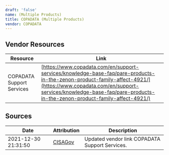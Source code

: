 ```yaml
---
draft: 'false'
name: (Multiple Products)
title: COPADATA (Multiple Products)
vendor: COPADATA
---
```


## Vendor Resources
| Resource | Link |
| --- | --- |
| COPADATA Support Services | [https://www.copadata.com/en/support-services/knowledge-base-faq/pare-products-in-the-zenon-product-family-affect-4921/](https://www.copadata.com/en/support-services/knowledge-base-faq/pare-products-in-the-zenon-product-family-affect-4921/) |



## Sources
| Date | Attribution | Description |
| --- | --- | --- |
| 2021-12-30 21:31:50 | [CISAGov](https://raw.githubusercontent.com/cisagov/log4j-affected-db/develop/README.md) | Updated vendor link COPADATA Support Services.  |
